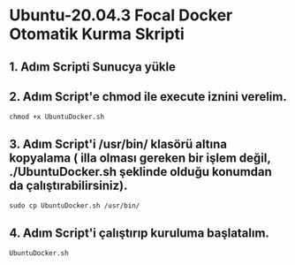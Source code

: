 # Ubuntu-20.04.3 Focal Docker Otomatik Kurma Skripti

## 1. Adım Scripti Sunucya yükle

## 2. Adım Script'e chmod ile execute iznini verelim.
```
chmod +x UbuntuDocker.sh
```

## 3. Adım Script'i /usr/bin/ klasörü altına kopyalama ( illa olması gereken bir işlem değil, ./UbuntuDocker.sh şeklinde olduğu konumdan da çalıştırabilirsiniz).
```
sudo cp UbuntuDocker.sh /usr/bin/
```

## 4. Adım Script'i çalıştırıp kuruluma başlatalım.
```
UbuntuDocker.sh
```
